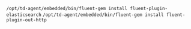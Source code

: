 `/opt/td-agent/embedded/bin/fluent-gem install fluent-plugin-elasticsearch`
`/opt/td-agent/embedded/bin/fluent-gem install fluent-plugin-out-http`
